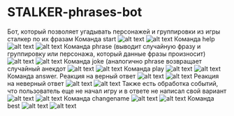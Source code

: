 # STALKER-phrases-bot
Бот, который позволяет угадывать персонажей и группировки из игры сталкер по их фразам
Команда start
![alt text](https://sun9-36.userapi.com/c856120/v856120423/231459/7u7PdKg89DM.jpg)
![alt text](https://sun9-34.userapi.com/c856120/v856120423/231472/gPJP6SNKXgw.jpg)
Команда help
![alt text](https://sun9-57.userapi.com/c856120/v856120423/231462/DjsM9vZWRlg.jpg)
![alt text](https://sun9-13.userapi.com/c856120/v856120423/23147a/xWslnKiy6K8.jpg)
Команда phrase (выводит случайную фразу и группировку или персонажа, который данные фразы произносит)
![alt text](https://sun9-64.userapi.com/c856120/v856120423/231482/CDGRaV4DC_g.jpg)
![alt text](https://sun9-43.userapi.com/c856120/v856120423/23148a/DKz561WDll0.jpg)
Команда joke (аналогично phrase возвращает случайный анекдот
![alt text](https://sun9-35.userapi.com/c856120/v856120423/231492/8qy_olb423A.jpg)
![alt text](https://sun9-17.userapi.com/c856120/v856120423/231499/FwiU9dA5ZJI.jpg)
Команда play
![alt text](https://sun9-47.userapi.com/c856120/v856120379/237106/vDHsN9htfsU.jpg)
![alt text](https://sun9-37.userapi.com/c856120/v856120379/23710d/f93MwMIuXEg.jpg)
Команда answer. Реакция на верный ответ
![alt text](https://sun9-66.userapi.com/c856120/v856120379/237116/ri3Eb3616yI.jpg)
![alt text](https://sun9-19.userapi.com/c856120/v856120379/23711d/GLEUUYNg52I.jpg)
Реакция на неверный ответ
![alt text](https://sun9-4.userapi.com/c856120/v856120379/237126/bXUg7Xr7W-M.jpg)
![alt text](https://sun9-46.userapi.com/c856120/v856120379/23712d/o48qvbTl8oA.jpg)
Также есть обработка событий, что пользователь еще не начал игру и в ответе не написал свой вариант
![alt text](https://sun9-32.userapi.com/c856120/v856120379/237134/ZD_0SJ_hUNQ.jpg)
![alt text](https://sun9-41.userapi.com/c856120/v856120379/23713b/kqxZEHR5xGQ.jpg)
Команда changename
![alt text](https://sun9-33.userapi.com/c856120/v856120379/23714a/jJlpCuccwp8.jpg)
![alt text](https://sun9-20.userapi.com/c856120/v856120379/237151/PyrVk3Lx0Gs.jpg)
Команда best
![alt text](https://sun9-26.userapi.com/c856120/v856120379/23715f/VLh8xmgTlkg.jpg)
![alt text](https://sun9-50.userapi.com/c856120/v856120379/237158/hzWb-0Px3Jk.jpg)
